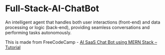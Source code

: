 # Full-Stack-AI-ChatBot
An intelligent agent that handles both user interactions (front-end) and data processing or logic (back-end), providing seamless conversations and performing tasks autonomously.

This is made from FreeCodeCamp - <a href="https://www.youtube.com/watch?v=wrHTcjSZQ1Y">AI SaaS Chat Bot using MERN Stack – Tutorial</a>
